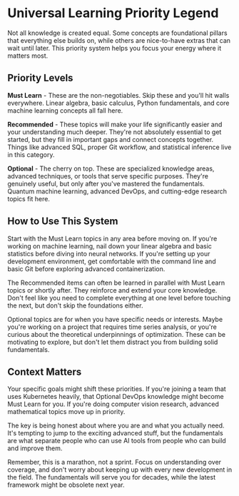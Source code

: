 # Universal Learning Priority Legend

Not all knowledge is created equal. Some concepts are foundational pillars that everything else builds on, while others are nice-to-have extras that can wait until later. This priority system helps you focus your energy where it matters most.

## Priority Levels

**Must Learn** - These are the non-negotiables. Skip these and you'll hit walls everywhere. Linear algebra, basic calculus, Python fundamentals, and core machine learning concepts all fall here.

**Recommended** - These topics will make your life significantly easier and your understanding much deeper. They're not absolutely essential to get started, but they fill in important gaps and connect concepts together. Things like advanced SQL, proper Git workflow, and statistical inference live in this category.

**Optional** - The cherry on top. These are specialized knowledge areas, advanced techniques, or tools that serve specific purposes. They're genuinely useful, but only after you've mastered the fundamentals. Quantum machine learning, advanced DevOps, and cutting-edge research topics fit here.

## How to Use This System

Start with the Must Learn topics in any area before moving on. If you're working on machine learning, nail down your linear algebra and basic statistics before diving into neural networks. If you're setting up your development environment, get comfortable with the command line and basic Git before exploring advanced containerization.

The Recommended items can often be learned in parallel with Must Learn topics or shortly after. They reinforce and extend your core knowledge. Don't feel like you need to complete everything at one level before touching the next, but don't skip the foundations either.

Optional topics are for when you have specific needs or interests. Maybe you're working on a project that requires time series analysis, or you're curious about the theoretical underpinnings of optimization. These can be motivating to explore, but don't let them distract you from building solid fundamentals.

## Context Matters

Your specific goals might shift these priorities. If you're joining a team that uses Kubernetes heavily, that Optional DevOps knowledge might become Must Learn for you. If you're doing computer vision research, advanced mathematical topics move up in priority.

The key is being honest about where you are and what you actually need. It's tempting to jump to the exciting advanced stuff, but the fundamentals are what separate people who can use AI tools from people who can build and improve them.

Remember, this is a marathon, not a sprint. Focus on understanding over coverage, and don't worry about keeping up with every new development in the field. The fundamentals will serve you for decades, while the latest framework might be obsolete next year.
